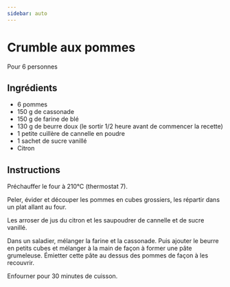 ```yaml
---
sidebar: auto
---
```


# Crumble aux pommes

Pour 6 personnes

## Ingrédients

- 6 pommes
- 150 g de cassonade
- 150 g de farine de blé
- 130 g de beurre doux (le sortir 1/2 heure avant de commencer la recette)
- 1 petite cuillère de cannelle en poudre
- 1 sachet de sucre vanillé
- Citron

## Instructions

Préchauffer le four à 210°C (thermostat 7).

Peler, évider et découper les pommes en cubes grossiers, les répartir dans un plat allant au four.

Les arroser de jus du citron et les saupoudrer de cannelle et de sucre vanillé.

Dans un saladier, mélanger la farine et la cassonade. Puis ajouter le beurre en petits cubes et mélanger à la main de façon à former une pâte grumeleuse.
Émietter cette pâte au dessus des pommes de façon à les recouvrir.

Enfourner pour 30 minutes de cuisson.
